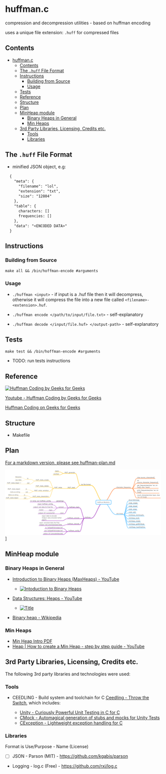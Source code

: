 # huffman.c

compression and decompression utilities - based on huffman encoding

uses a unique file extension: `.huff` for compressed files

## Contents

- [huffman.c](#huffmanc)
  - [Contents](#contents)
  - [The `.huff` File Format](#the-huff-file-format)
  - [Instructions](#instructions)
    - [Building from Source](#building-from-source)
    - [Usage](#usage)
  - [Tests](#tests)
  - [Reference](#reference)
  - [Structure](#structure)
  - [Plan](#plan)
  - [MinHeap module](#minheap-module)
    - [Binary Heaps in General](#binary-heaps-in-general)
    - [Min Heaps](#min-heaps)
  - [3rd Party Libraries, Licensing, Credits etc.](#3rd-party-libraries-licensing-credits-etc)
    - [Tools](#tools)
    - [Libraries](#libraries)

## The `.huff` File Format

* minified JSON object, e.g:

```
  {
    "meta": {
      "filename": "lol",
      "extension": "txt",
      "size": "12804"
    },
    "table": {
      characters: []
      frequencies: []
    },
    "data": "<ENCODED DATA>"
  }
```

## Instructions

### Building from Source

```shell
make all && /bin/hoffman-encode #arguments
```

### Usage

* `./huffman <input>` - if input is a .huf file then it will decompress, otherwise it will compress the file into a new file called `<filename>-<extension>.huf`.

* `./huffman encode </path/to/input/file.txt>` - self-explanatory
* `./huffman decode </input/file.huf> </output-path>` - self-explanatory

## Tests

```shell
make test && /bin/hoffman-encode #arguments
```

* TODO: run tests instructions

## Reference

[![Huffman Coding by Geeks for Geeks](https://img.youtube.com/vi/0kNXhFIEd_w/0.jpg)](https://www.youtube.com/watch?v=0kNXhFIEd_w)

[Youtube - Huffman Coding by Geeks for Geeks](https://www.youtube.com/watch?v=0kNXhFIEd_w)

[Huffman Coding on Geeks for Geeks](https://www.geeksforgeeks.org/greedy-algorithms-set-3-huffman-coding/)

## Structure

* Makefile

## Plan

[For a markdown version, please see huffman-plan.md](./huffman-plan.m)

[![Plan](./plan.png)](./huffman-plan.md)]

## MinHeap module

### Binary Heaps in General

* [Introduction to Binary Heaps (MaxHeaps) - YouTube](https://www.youtube.com/watch?v=WCm3TqScBM8)
  * [![Intoduction to Binary Heaps](https://img.youtube.com/vi/WCm3TqScBM8/0.jpg)](https://www.youtube.com/watch?v=WCm3TqScBM8)
* [Data Structures: Heaps - YouTube](https://www.youtube.com/watch?v=t0Cq6tVNRBA)

  * [![Title](https://img.youtube.com/vi/t0Cq6tVNRBA/0.jpg)](https://www.youtube.com/watch?v=t0Cq6tVNRBA)

* [Binary heap - Wikipedia](https://en.wikipedia.org/wiki/Binary_heap)

### Min Heaps

* [Min Heap Intro PDF](https://www.cs.cmu.edu/~tcortina/15-121sp10/Unit06B.pdf)
* [Heap | How to create a Min Heap - step by step guide - YouTube](https://www.youtube.com/watch?v=oAYtNV6vy-k&t=71s)

## 3rd Party Libraries, Licensing, Credits etc.

The following 3rd party libraries and technologies were used:

### Tools

* CEEDLING - Build system and toolchain for C [Ceedling - Throw the Switch](http://www.throwtheswitch.org/ceedling), which includes:

  * [Unity - Curiously Powerful Unit Testing in C for C](https://github.com/ThrowTheSwitch/Unity/)
  * [CMock - Automagical generation of stubs and mocks for Unity Tests](https://github.com/ThrowTheSwitch/cmock)
  * [CException - Lightweight exception handling for C](https://github.com/ThrowTheSwitch/CException)

### Libraries

Format is Use/Purpose - Name (License)

* [ ] JSON - Parson (MIT) - https://github.com/kgabis/parson
* Logging - log.c (Free) - https://github.com/rxi/log.c
